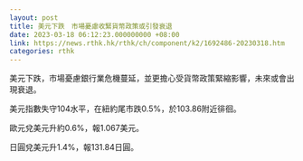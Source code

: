 ```yaml
---
layout: post
title: 美元下跌　市場憂慮收緊貨幣政策或引發衰退
date: 2023-03-18 06:12:23.000000000 +08:00
link: https://news.rthk.hk/rthk/ch/component/k2/1692486-20230318.htm
categories: rthk
---
```


美元下跌，市場憂慮銀行業危機蔓延，並更擔心受貨幣政策緊縮影響，未來或會出現衰退。

美元指數失守104水平，在紐約尾市跌0.5%，於103.86附近徘徊。

歐元兌美元升約0.6%，報1.067美元。

日圓兌美元升1.4%，報131.84日圓。
